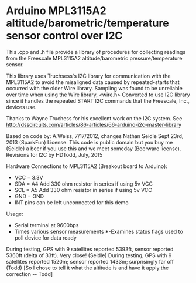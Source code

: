 # Arduino MPL3115A2 altitude/barometric/temperature sensor control over I2C

This .cpp and .h file provide a library of procedures for collecting readings from 
the Freescale MPL3115A2 altitude/barometric pressure/temperature sensor.

This library uses Truchsess's I2C library for communication with the MPL3115A2 to avoid
the misaligned data caused by repeated-starts that occurred with the older Wire library.
Sampling was found to be unreliable over time when using the Wire library, <wire.h>
Converted to use I2C library since it handles the repeated START I2C commands that the 
Freescale, Inc., devices use.

Thanks to Wayne Truchess for his excellent work on the I2C system.
See http://dsscircuits.com/articles/86-articles/66-arduino-i2c-master-library

Based on code by: A.Weiss, 7/17/2012, changes Nathan Seidle Sept 23rd, 2013 (SparkFun)
License: This code is public domain but you buy me (Seidle) a beer if you use this 
and we meet someday (Beerware license).  
Revisions for I2C by HDTodd, July, 2015
 
Hardware Connections to MPL3115A2 (Breakout board to Arduino):
* VCC = 3.3V
* SDA = A4		Add 330 ohm resistor in series if using 5v VCC
* SCL = A5		Add 330 ohm resistor in series if using 5v VCC
* GND = GND
* INT pins can be left unconnected for this demo
 
Usage:
* Serial terminal at 9600bps
* Times various sensor measurements
*-Examines status flags used to poll device for data ready
 
During testing, GPS with 9 satellites reported 5393ft, sensor reported 5360ft 
(delta of 33ft). Very close! (Seidle)
During testing, GPS with 9 satellites reported 1520m; sensor reported 1433m; 
surprisingly far off (Todd)  [So I chose to tell it what the altitude is and 
have it apply the correction -- Todd]

